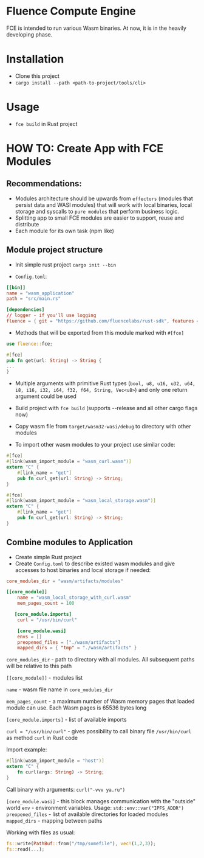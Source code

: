 # Fluence Compute Engine

FCE is intended to run various Wasm binaries. At now, it is in the heavily developing phase.

# Installation
- Clone this project
- `cargo install --path <path-to-project/tools/cli>`

# Usage
- `fce build` in Rust project

# HOW TO: Create App with FCE Modules

## Recommendations:

- Modules architecture should be upwards from `effectors` (modules that persist data and WASI modules) that will work with local binaries, local storage and syscalls to `pure modules` that perform business logic.
- Splitting app to small FCE modules are easier to support, reuse and distribute
- Each module for its own task (npm like)

## Module project structure

- Init simple rust project `cargo init --bin`

- `Config.toml`:
```toml
[[bin]]
name = "wasm_application"
path = "src/main.rs"

[dependencies]
// logger - if you'll use logging
fluence = { git = "https://github.com/fluencelabs/rust-sdk", features = ["logger"] }
```

- Methods that will be exported from this module marked with `#[fce]`
```rust
use fluence::fce;

#[fce]
pub fn get(url: String) -> String {
...
}
```
- Multiple arguments with primitive Rust types (`bool, u8, u16, u32, u64, i8, i16, i32, i64, f32, f64, String, Vec<u8>`) and only one return argument could be used

- Build project with `fce build` (supports --release and all other cargo flags now)

- Copy wasm file from `target/wasm32-wasi/debug` to directory with other modules

- To import other wasm modules to your project use similar code:
```rust
#[fce]
#[link(wasm_import_module = "wasm_curl.wasm")]
extern "C" {
    #[link_name = "get"]
    pub fn curl_get(url: String) -> String;
}

#[fce]
#[link(wasm_import_module = "wasm_local_storage.wasm")]
extern "C" {
    #[link_name = "get"]
    pub fn curl_get(url: String) -> String;
}
``` 

## Combine modules to Application

- Create simple Rust project
- Create `Config.toml` to describe existed wasm modules and give accesses to host binaries and local storage if needed:
```toml
core_modules_dir = "wasm/artifacts/modules"

[[core_module]]
    name = "wasm_local_storage_with_curl.wasm"
    mem_pages_count = 100    

   [core_module.imports]
    curl = "/usr/bin/curl"

    [core_module.wasi]
    envs = []
    preopened_files = ["./wasm/artifacts"]
    mapped_dirs = { "tmp" = "./wasm/artifacts" }
```

`core_modules_dir` - path to directory with all modules. All subsequent paths will be relative to this path

`[[core_module]]` - modules list

`name` - wasm file name in `core_modules_dir`

`mem_pages_count` - a maximum number of Wasm memory pages that loaded module can use. Each Wasm pages is 65536 bytes long

`[core_module.imports]` - list of available imports

`curl = "/usr/bin/curl"` - gives possibility to call binary file `/usr/bin/curl` as method `curl` in Rust code

Import example:
```rust
#[link(wasm_import_module = "host")]
extern "C" {
    fn curl(args: String) -> String;
}
```

Call binary with arguments: `curl("-vvv ya.ru")`

`[core_module.wasi]` - this block manages communication with the "outside" world
`env` - environment variables. Usage: `std::env::var("IPFS_ADDR")`
`preopened_files` - list of available directories for loaded modules
`mapped_dirs` - mapping between paths

Working with files as usual:
```rust
fs::write(PathBuf::from("/tmp/somefile"), vec!(1,2,3));
fs::read(...);
```